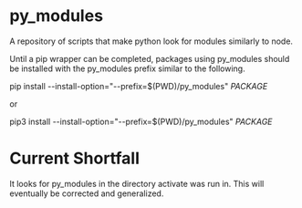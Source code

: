 # py_modules
A repository of scripts that make python look for modules similarly to node.

Until a pip wrapper can be completed, packages using py_modules should be installed with the py_modules prefix similar to the following.

pip install --install-option="--prefix=$(PWD)/py_modules" _PACKAGE_ 

or 

pip3 install --install-option="--prefix=$(PWD)/py_modules" _PACKAGE_

# Current Shortfall
It looks for py_modules in the directory activate was run in.  This will eventually be corrected and generalized.

